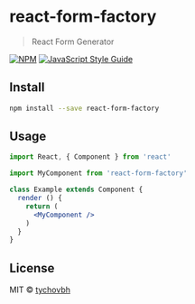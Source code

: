 # react-form-factory

> React Form Generator

[![NPM](https://img.shields.io/npm/v/react-form-factory.svg)](https://www.npmjs.com/package/react-form-factory) [![JavaScript Style Guide](https://img.shields.io/badge/code_style-standard-brightgreen.svg)](https://standardjs.com)

## Install

```bash
npm install --save react-form-factory
```

## Usage

```jsx
import React, { Component } from 'react'

import MyComponent from 'react-form-factory'

class Example extends Component {
  render () {
    return (
      <MyComponent />
    )
  }
}
```

## License

MIT © [tychovbh](https://github.com/tychovbh)
